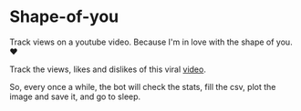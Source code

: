 # Shape-of-you

Track views on a youtube video. Because I'm in love with the shape of you. :heart:

Track the views, likes and dislikes of this viral [video](https://www.youtube.com/watch?v=dTMLTCJzYGM).

So, every once a while, the bot will check the stats, fill the csv, plot the image and save it, and go to sleep.
